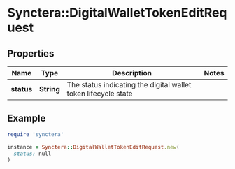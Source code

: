 # Synctera::DigitalWalletTokenEditRequest

## Properties

| Name | Type | Description | Notes |
| ---- | ---- | ----------- | ----- |
| **status** | **String** | The status indicating the digital wallet token lifecycle state |  |

## Example

```ruby
require 'synctera'

instance = Synctera::DigitalWalletTokenEditRequest.new(
  status: null
)
```

